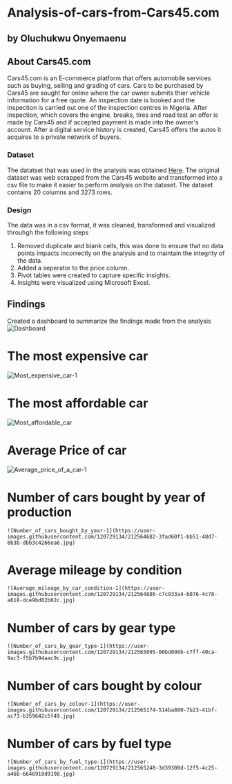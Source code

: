 # Analysis-of-cars-from-Cars45.com
## by Oluchukwu Onyemaenu


## About Cars45.com
Cars45.com is an E-commerce platform that offers automobile services such as buying, selling and grading of cars. Cars to be purchased by Cars45 are sought for online where the car owner submits thier vehicle information for a free quote. An inspection date is booked and the inspection is carried out one of the inspection centres in Nigeria. After inspection, which covers the engine, breaks, tires and road test an offer is made by Cars45 and if accepted payment is made into the owner's account.
After a digital service history is created, Cars45 offers the autos it acquires to a private network of buyers.

### Dataset
The datatset that was used in the analysis was obtained [Here](https://www.kaggle.com/datasets/makindekayode/nigerian-car-prices-dataset). The original dataset was web scrapped from the Cars45 website and transformed into a csv file to make it easier to perform analysis on the dataset. The dataset contains 20 columns and 3273 rows.

### Design
The data was in a csv format, it was cleaned, transformed and visualized throuhgh the following steps
1. Removed duplicate and blank cells, this was done to ensure that no data points impacts incorrectly on the analysis and to maintain the integrity of the data.
2. Added a seperator to the price column.
3. Pivot tables were created to capture specific insights.
4. Insights were visualized using Microsoft Excel.
    
    
## Findings
Created a dashboard to summarize the findings made from the analysis
   ![Dashboard](https://user-images.githubusercontent.com/120729134/212563907-7acad4e6-b019-4f96-a4c0-44bc5fcd5d15.jpg)
# The most expensive car
   ![Most_expensive_car-1](https://user-images.githubusercontent.com/120729134/212564319-16ac8157-5245-4f5f-9853-8d3b750fdc46.jpg)
# The most affordable car
   ![Most_affordable_car](https://user-images.githubusercontent.com/120729134/212549064-d01ccddf-02a1-42c7-a48d-557726a957dd.png)
# Average Price of car
   ![Average_price_of_a_car-1](https://user-images.githubusercontent.com/120729134/212564561-59480243-bfb1-4514-8201-fdcbc0e2c5af.jpg)
# Number of cars bought by year of production 
    ![Number_of_cars_bought_by_year-1](https://user-images.githubusercontent.com/120729134/212564682-3fad60f1-bb51-48d7-8b3b-dbb3c4266ea6.jpg)
# Average mileage by condition
    ![Average_mileage_by_car_condition-1](https://user-images.githubusercontent.com/120729134/212564886-c7c933a4-b076-4c78-a618-dce9bd02b62c.jpg)
# Number of cars by gear type
    ![Number_of_cars_by_gear_type-1](https://user-images.githubusercontent.com/120729134/212565095-00bd098b-c7ff-40ca-9ac3-f5b7b94aac9c.jpg)
# Number of cars bought by colour
    ![Number_of_cars_by_colour-1](https://user-images.githubusercontent.com/120729134/212565174-514ba880-7b23-41bf-ac73-b359642c5f49.jpg)
# Number of cars by fuel type
    ![Number_of_cars_by_fuel_type-1](https://user-images.githubusercontent.com/120729134/212565248-3d39300d-12f5-4c25-a46b-6646918d9198.jpg)

    
  
 

